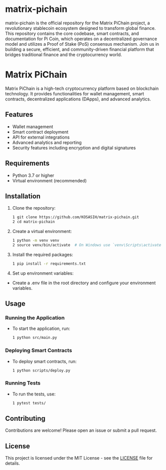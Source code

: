 # matrix-pichain
matrix-pichain is the official repository for the Matrix PiChain project, a revolutionary stablecoin ecosystem designed to transform global finance. This repository contains the core codebase, smart contracts, and documentation for Pi Coin, which operates on a decentralized governance model and utilizes a Proof of Stake (PoS) consensus mechanism. Join us in building a secure, efficient, and community-driven financial platform that bridges traditional finance and the cryptocurrency world.

# Matrix PiChain

Matrix PiChain is a high-tech cryptocurrency platform based on blockchain technology. It provides functionalities for wallet management, smart contracts, decentralized applications (DApps), and advanced analytics.

## Features

- Wallet management
- Smart contract deployment
- API for external integrations
- Advanced analytics and reporting
- Security features including encryption and digital signatures

## Requirements

- Python 3.7 or higher
- Virtual environment (recommended)

## Installation

1. Clone the repository:

   ```bash
   1 git clone https://github.com/KOSASIH/matrix-pichain.git
   2 cd matrix-pichain
   ```

3. Create a virtual environment:

   ```bash
   1 python -m venv venv
   2 source venv/bin/activate  # On Windows use `venv\Scripts\activate`
   ```
   
4. Install the required packages:

   ```bash
   1 pip install -r requirements.txt
   ```
   
5. Set up environment variables:

- Create a .env file in the root directory and configure your environment variables.

## Usage

### Running the Application

- To start the application, run:

   ```bash
   1 python src/main.py
   ```
   
### Deploying Smart Contracts

- To deploy smart contracts, run:

   ```bash
   1 python scripts/deploy.py
   ```
   
### Running Tests

- To run the tests, use:

   ```bash
   1 pytest tests/
   ```
   
## Contributing
Contributions are welcome! Please open an issue or submit a pull request.

## License
This project is licensed under the MIT License - see the [LICENSE](LICENSE) file for details.

